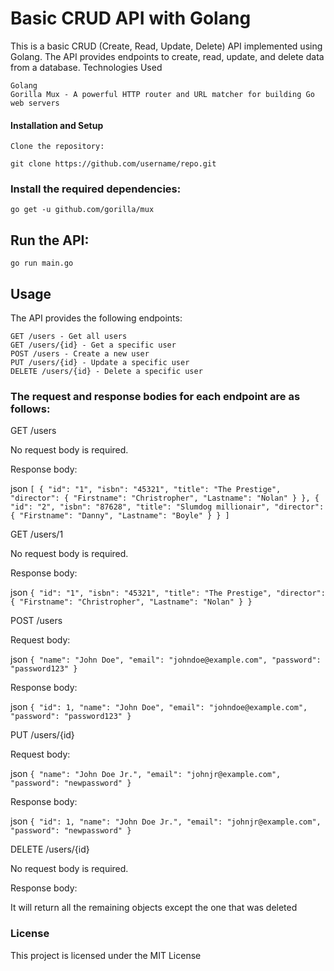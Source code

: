 # Basic CRUD API with Golang

This is a basic CRUD (Create, Read, Update, Delete) API implemented using Golang. The API provides endpoints to create, read, update, and delete data from a database.
Technologies Used

    Golang
    Gorilla Mux - A powerful HTTP router and URL matcher for building Go web servers

#### Installation and Setup

    Clone the repository:

`git clone https://github.com/username/repo.git`

### Install the required dependencies:

`go get -u github.com/gorilla/mux`


## Run the API:

`go run main.go`


## Usage

The API provides the following endpoints:

    GET /users - Get all users
    GET /users/{id} - Get a specific user
    POST /users - Create a new user
    PUT /users/{id} - Update a specific user
    DELETE /users/{id} - Delete a specific user


### The request and response bodies for each endpoint are as follows:
GET /users

No request body is required.

Response body:

json
`[
    {
        "id": "1",
        "isbn": "45321",
        "title": "The Prestige",
        "director": {
            "Firstname": "Christropher",
            "Lastname": "Nolan"
        }
    },
    {
        "id": "2",
        "isbn": "87628",
        "title": "Slumdog millionair",
        "director": {
            "Firstname": "Danny",
            "Lastname": "Boyle"
        }
    }
]`

GET /users/1

No request body is required.

Response body:

json
`{
        "id": "1",
        "isbn": "45321",
        "title": "The Prestige",
        "director": {
            "Firstname": "Christropher",
            "Lastname": "Nolan"
        }
}`

POST /users

Request body:

json
`{
    "name": "John Doe",
    "email": "johndoe@example.com",
    "password": "password123"
}`

Response body:

json
`{
    "id": 1,
    "name": "John Doe",
    "email": "johndoe@example.com",
    "password": "password123"
}`

PUT /users/{id}

Request body:

json
`{
    "name": "John Doe Jr.",
    "email": "johnjr@example.com",
    "password": "newpassword"
}`

Response body:

json
`{
    "id": 1,
    "name": "John Doe Jr.",
    "email": "johnjr@example.com",
    "password": "newpassword"
}`

DELETE /users/{id}

No request body is required.

Response body:

It will return all the remaining objects except the one that was deleted

### License

This project is licensed under the MIT License 

